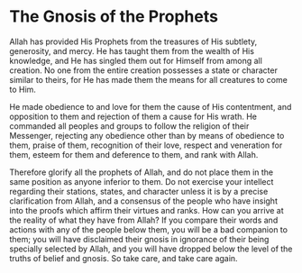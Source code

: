 The Gnosis of the Prophets
==========================

Allah has provided His Prophets from the treasures of His subtlety,
generosity, and mercy. He has taught them from the wealth of His
knowledge, and He has singled them out for Himself from among all
creation. No one from the entire creation possesses a state or character
similar to theirs, for He has made them the means for all creatures to
come to Him.

He made obedience to and love for them the cause of His contentment,
and opposition to them and rejection of them a cause for His wrath. He
commanded all peoples and groups to follow the religion of their
Messenger, rejecting any obedience other than by means of obedience to
them, praise of them, recognition of their love, respect and veneration
for them, esteem for them and deference to them, and rank with Allah.

Therefore glorify all the prophets of Allah, and do not place them in
the same position as anyone inferior to them. Do not exercise your
intellect regarding their stations, states, and character unless it is
by a precise clarification from Allah, and a consensus of the people who
have insight into the proofs which affirm their virtues and ranks. How
can you arrive at the reality of what they have from Allah? If you
compare their words and actions with any of the people below them, you
will be a bad companion to them; you will have disclaimed their gnosis
in ignorance of their being specially selected by Allah, and you will
have dropped below the level of the truths of belief and gnosis. So take
care, and take care again.


